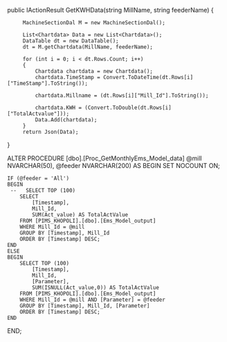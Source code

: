  public IActionResult GetKWHData(string MillName, string feederName)
 {
  

         MachineSectionDal M = new MachineSectionDal();

         List<Chartdata> Data = new List<Chartdata>();
         DataTable dt = new DataTable();
         dt = M.getChartdata(MillName, feederName);

         for (int i = 0; i < dt.Rows.Count; i++)
         {
             Chartdata chartdata = new Chartdata();
             chartdata.TimeStamp = Convert.ToDateTime(dt.Rows[i]["TimeStamp"].ToString());

             chartdata.Millname = (dt.Rows[i]["Mill_Id"].ToString());

             chartdata.KWH = (Convert.ToDouble(dt.Rows[i]["TotalActvalue"]));
             Data.Add(chartdata);
         }
         return Json(Data);
     
    
 }

 ALTER PROCEDURE [dbo].[Proc_GetMonthlyEms_Model_data]
    @mill NVARCHAR(50),
    @feeder NVARCHAR(200)
AS
BEGIN
    SET NOCOUNT ON;

    IF (@feeder = 'All')
    BEGIN
     --   SELECT TOP (100) 
	    SELECT  
            [Timestamp], 
            Mill_Id, 
            SUM(Act_value) AS TotalActValue
        FROM [PIMS_KHOPOLI].[dbo].[Ems_Model_output]
        WHERE Mill_Id = @mill
        GROUP BY [Timestamp], Mill_Id
        ORDER BY [Timestamp] DESC;
    END
    ELSE
    BEGIN
        SELECT TOP (100) 
            [Timestamp], 
            Mill_Id, 
            [Parameter], 
            SUM(ISNULL(Act_value,0)) AS TotalActValue
        FROM [PIMS_KHOPOLI].[dbo].[Ems_Model_output]
        WHERE Mill_Id = @mill AND [Parameter] = @feeder
        GROUP BY [Timestamp], Mill_Id, [Parameter]
        ORDER BY [Timestamp] DESC;
    END
END;
